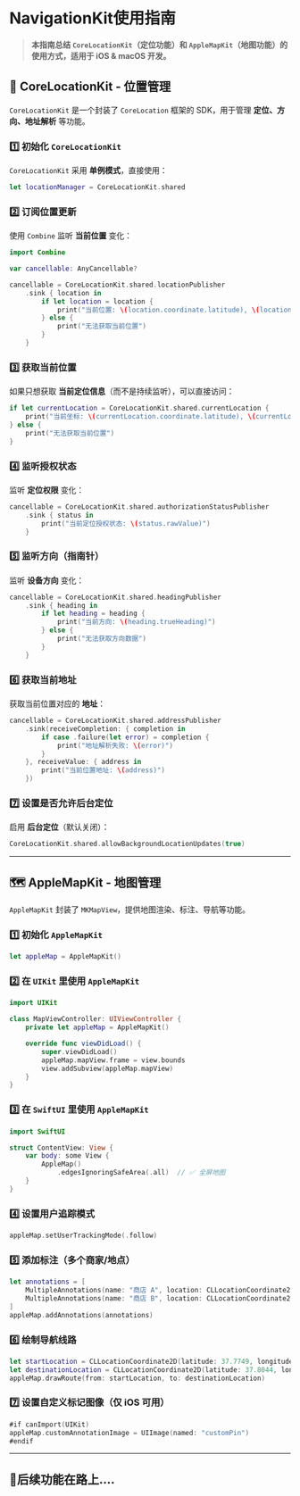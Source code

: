# NavigationKit使用指南

> **本指南总结 `CoreLocationKit`（定位功能）和 `AppleMapKit`（地图功能）的使用方式，适用于 iOS & macOS 开发。**

## 📍 CoreLocationKit - 位置管理

`CoreLocationKit` 是一个封装了 `CoreLocation` 框架的 SDK，用于管理 **定位、方向、地址解析** 等功能。

### 1️⃣ 初始化 `CoreLocationKit`

`CoreLocationKit` 采用 **单例模式**，直接使用：

```swift
let locationManager = CoreLocationKit.shared
```

### 2️⃣ 订阅位置更新

使用 `Combine` 监听 **当前位置** 变化：

```swift
import Combine

var cancellable: AnyCancellable?

cancellable = CoreLocationKit.shared.locationPublisher
    .sink { location in
        if let location = location {
            print("当前位置: \(location.coordinate.latitude), \(location.coordinate.longitude)")
        } else {
            print("无法获取当前位置")
        }
    }
```

### 3️⃣ 获取当前位置

如果只想获取 **当前定位信息**（而不是持续监听），可以直接访问：

```swift
if let currentLocation = CoreLocationKit.shared.currentLocation {
    print("当前坐标: \(currentLocation.coordinate.latitude), \(currentLocation.coordinate.longitude)")
} else {
    print("无法获取当前位置")
}
```

### 4️⃣ 监听授权状态

监听 **定位权限** 变化：

```swift
cancellable = CoreLocationKit.shared.authorizationStatusPublisher
    .sink { status in
        print("当前定位授权状态: \(status.rawValue)")
    }
```

### 5️⃣ 监听方向（指南针）

监听 **设备方向** 变化：

```swift
cancellable = CoreLocationKit.shared.headingPublisher
    .sink { heading in
        if let heading = heading {
            print("当前方向: \(heading.trueHeading)")
        } else {
            print("无法获取方向数据")
        }
    }
```

### 6️⃣ 获取当前地址

获取当前位置对应的 **地址**：

```swift
cancellable = CoreLocationKit.shared.addressPublisher
    .sink(receiveCompletion: { completion in
        if case .failure(let error) = completion {
            print("地址解析失败: \(error)")
        }
    }, receiveValue: { address in
        print("当前位置地址: \(address)")
    })
```

### 7️⃣ 设置是否允许后台定位

启用 **后台定位**（默认关闭）：

```swift
CoreLocationKit.shared.allowBackgroundLocationUpdates(true)
```

---

## 🗺 AppleMapKit - 地图管理

`AppleMapKit` 封装了 `MKMapView`，提供地图渲染、标注、导航等功能。

### 1️⃣ 初始化 `AppleMapKit`

```swift
let appleMap = AppleMapKit()
```

### 2️⃣ 在 `UIKit` 里使用 `AppleMapKit`

```swift
import UIKit

class MapViewController: UIViewController {
    private let appleMap = AppleMapKit()

    override func viewDidLoad() {
        super.viewDidLoad()
        appleMap.mapView.frame = view.bounds
        view.addSubview(appleMap.mapView)
    }
}
```

### 3️⃣ 在 `SwiftUI` 里使用 `AppleMapKit`

```swift
import SwiftUI

struct ContentView: View {
    var body: some View {
        AppleMap()
            .edgesIgnoringSafeArea(.all)  // ✅ 全屏地图
    }
}
```

### 4️⃣ 设置用户追踪模式

```swift
appleMap.setUserTrackingMode(.follow)
```

### 5️⃣ 添加标注（多个商家/地点）

```swift
let annotations = [
    MultipleAnnotations(name: "商店 A", location: CLLocationCoordinate2D(latitude: 37.7749, longitude: -122.4194)),
    MultipleAnnotations(name: "商店 B", location: CLLocationCoordinate2D(latitude: 37.7849, longitude: -122.4094))
]
appleMap.addAnnotations(annotations)
```

### 6️⃣ 绘制导航线路

```swift
let startLocation = CLLocationCoordinate2D(latitude: 37.7749, longitude: -122.4194)
let destinationLocation = CLLocationCoordinate2D(latitude: 37.8044, longitude: -122.2711)
appleMap.drawRoute(from: startLocation, to: destinationLocation)
```

### 7️⃣ 设置自定义标记图像（仅 iOS 可用）

```swift
#if canImport(UIKit)
appleMap.customAnnotationImage = UIImage(named: "customPin")
#endif
```

---

## 🏃后续功能在路上....
